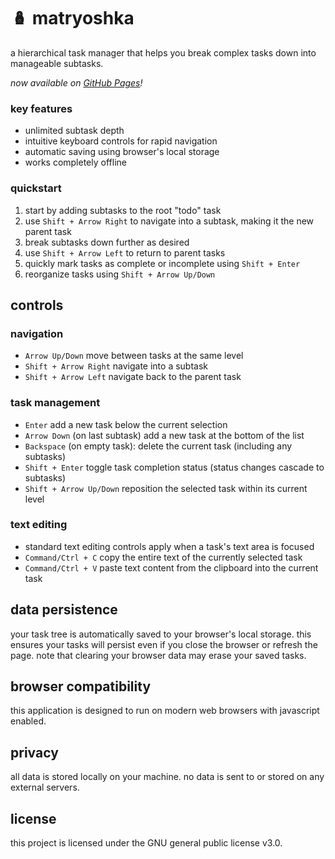 # 🪆 matryoshka

a hierarchical task manager that helps you break complex tasks down into manageable subtasks.

<i>now available on <a href="https://hunterirving.github.io/matryoshka/">GitHub Pages</a>!</i>

### key features
- unlimited subtask depth
- intuitive keyboard controls for rapid navigation
- automatic saving using browser's local storage
- works completely offline

### quickstart
1. start by adding subtasks to the root "todo" task
2. use `Shift + Arrow Right` to navigate into a subtask, making it the new parent task
3. break subtasks down further as desired
4. use `Shift + Arrow Left` to return to parent tasks
5. quickly mark tasks as complete or incomplete using `Shift + Enter`
6. reorganize tasks using `Shift + Arrow Up/Down`


## controls

### navigation
- `Arrow Up/Down` move between tasks at the same level
- `Shift + Arrow Right` navigate into a subtask
- `Shift + Arrow Left` navigate back to the parent task

### task management
- `Enter` add a new task below the current selection
- `Arrow Down` (on last subtask) add a new task at the bottom of the list
- `Backspace` (on empty task): delete the current task (including any subtasks)
- `Shift + Enter` toggle task completion status (status changes cascade to subtasks)
- `Shift + Arrow Up/Down` reposition the selected task within its current level

### text editing
- standard text editing controls apply when a task's text area is focused
- `Command/Ctrl + C`  copy the entire text of the currently selected task
- `Command/Ctrl + V` paste text content from the clipboard into the current task

## data persistence
your task tree is automatically saved to your browser's local storage. this ensures your tasks will persist even if you close the browser or refresh the page. note that clearing your browser data may erase your saved tasks.

## browser compatibility
this application is designed to run on modern web browsers with javascript enabled.

## privacy
all data is stored locally on your machine. no data is sent to or stored on any external servers.

## license
this project is licensed under the GNU general public license v3.0.